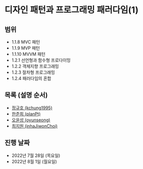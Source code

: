 # 디자인 패턴과 프로그래밍 패러다임(1)

## 범위

- 1.1.8 MVC 패턴
- 1.1.9 MVP 패턴
- 1.1.10 MVVM 패턴
- 1.2.1 선언형과 함수형 프로다이밍
- 1.2.2 객체지향 프로그래밍
- 1.2.3 절차형 프로그래밍
- 1.2.4 패러다임의 혼합

## 목록 (설명 순서)

- [정규호 (kchung1995)](</%EB%94%94%EC%9E%90%EC%9D%B8%20%ED%8C%A8%ED%84%B4%EA%B3%BC%20%ED%94%84%EB%A1%9C%EA%B7%B8%EB%9E%98%EB%B0%8D%20%ED%8C%A8%EB%9F%AC%EB%8B%A4%EC%9E%84(2)_%EC%A0%95%EA%B7%9C%ED%98%B8.md>)
- [한준희 (planPt)](</%EB%94%94%EC%9E%90%EC%9D%B8%20%ED%8C%A8%ED%84%B4%EA%B3%BC%20%ED%94%84%EB%A1%9C%EA%B7%B8%EB%9E%98%EB%B0%8D%20%ED%8C%A8%EB%9F%AC%EB%8B%A4%EC%9E%84(2)_%ED%95%9C%EC%A4%80%ED%9D%AC.md>)
- [오윤성 (oyunseong)](</%EB%94%94%EC%9E%90%EC%9D%B8%20%ED%8C%A8%ED%84%B4%EA%B3%BC%20%ED%94%84%EB%A1%9C%EA%B7%B8%EB%9E%98%EB%B0%8D%20%ED%8C%A8%EB%9F%AC%EB%8B%A4%EC%9E%84(2)_%EC%98%A4%EC%9C%A4%EC%84%B1.md>)
- [최지원 (inhaJiwonChoi)](</%EB%94%94%EC%9E%90%EC%9D%B8%20%ED%8C%A8%ED%84%B4%EA%B3%BC%20%ED%94%84%EB%A1%9C%EA%B7%B8%EB%9E%98%EB%B0%8D%20%ED%8C%A8%EB%9F%AC%EB%8B%A4%EC%9E%84(2)_%EC%B5%9C%EC%A7%80%EC%9B%90.md>)

## 진행 날짜

- 2022년 7월 28일 (목요일)
- 2022년 8월 1일 (월요일)
